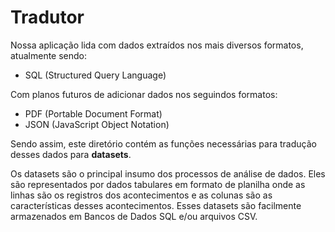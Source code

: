 # Tradutor

Nossa aplicação lida com dados extraídos nos mais diversos formatos, atualmente sendo:

- SQL (Structured Query Language)

Com planos futuros de adicionar dados nos seguindos formatos:

- PDF (Portable Document Format)
- JSON (JavaScript Object Notation)

Sendo assim, este diretório contém as funções necessárias para tradução desses dados para **datasets**.

Os datasets são o principal insumo dos processos de análise de dados. Eles são representados por dados tabulares em formato de planilha onde as linhas são os registros dos acontecimentos e as colunas são as características desses acontecimentos. Esses datasets são facilmente armazenados em Bancos de Dados SQL e/ou arquivos CSV.